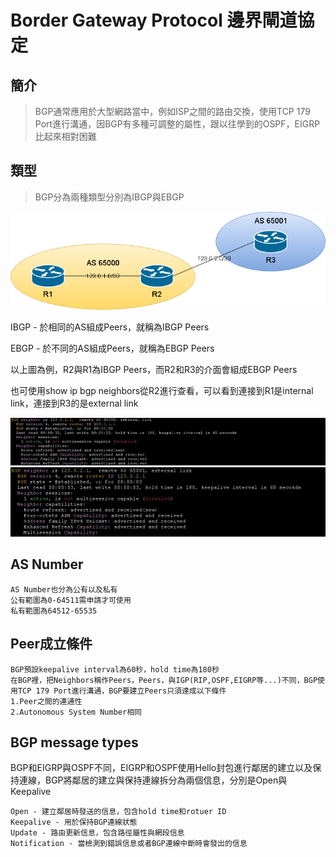# Border Gateway Protocol 邊界閘道協定 #

## 簡介 ##

>BGP通常應用於大型網路當中，例如ISP之間的路由交換，使用TCP 179 Port進行溝通，因BGP有多種可調整的屬性，跟以往學到的OSPF，EIGRP比起來相對困難

## 類型 ##

>BGP分為兩種類型分別為IBGP與EBGP

![](Image/Topology%201.png)

IBGP - 於相同的AS組成Peers，就稱為IBGP Peers

EBGP - 於不同的AS組成Peers，就稱為EBGP Peers

以上圖為例，R2與R1為IBGP Peers，而R2和R3的介面會組成EBGP Peers

也可使用show ip bgp neighbors從R2進行查看，可以看到連接到R1是internal link，連接到R3的是external link

![](Image/internal%20link.png )
![](Image/external%20link.png )

## AS Number ## 

    AS Number也分為公有以及私有
    公有範圍為0-64511需申請才可使用
    私有範圍為64512-65535

## Peer成立條件 ##

    BGP預設keepalive interval為60秒，hold time為180秒
    在BGP裡，把Neighbors稱作Peers，Peers，與IGP(RIP,OSPF,EIGRP等...)不同，BGP使用TCP 179 Port進行溝通，BGP要建立Peers只須達成以下條件
    1.Peer之間的連通性
    2.Autonomous System Number相同

## BGP message types ##

BGP和EIGRP與OSPF不同，EIGRP和OSPF使用Hello封包進行鄰居的建立以及保持連線，BGP將鄰居的建立與保持連線拆分為兩個信息，分別是Open與Keepalive

    Open - 建立鄰居時發送的信息，包含hold time和rotuer ID
    Keepalive - 用於保持BGP連線狀態
    Update - 路由更新信息，包含路徑屬性與網段信息
    Notification - 當檢測到錯誤信息或者BGP連線中斷時會發出的信息

